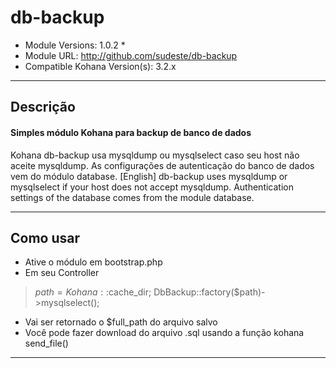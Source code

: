 # db-backup #
  
* Module Versions: 1.0.2 *
* Module URL: http://github.com/sudeste/db-backup
* Compatible Kohana Version(s): 3.2.x

-----------------------------------------------------------
## Descrição ##
#### Simples módulo Kohana para backup de banco de dados ####

Kohana db-backup usa mysqldump ou mysqlselect caso seu host não aceite mysqldump.
As configurações de autenticação do banco de dados vem do módulo database.
[English] db-backup uses mysqldump or mysqlselect if your host does not accept mysqldump.
 Authentication settings of the database comes from the module database.

-----------------------------------------------------------
## Como usar ##

+ Ative o módulo em bootstrap.php
+ Em seu Controller
> $path = Kohana::$cache_dir;
> DbBackup::factory($path)->mysqlselect();
+ Vai ser retornado o $full_path do arquivo salvo
+ Você pode fazer download do arquivo .sql usando a função kohana send_file()

-----------------------------------------------------------
